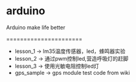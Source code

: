 arduino
=======

Arduino make life better


======================
 - lesson_1 -> lm35温度传感器，led，蜂鸣器实验
 - lesson_2 -> 通过pwm控制led,营造呼吸灯的赶脚
 - lesson_3 -> 使用光敏电阻控制led灯
 - gps_sample -> gps module test code from wiki